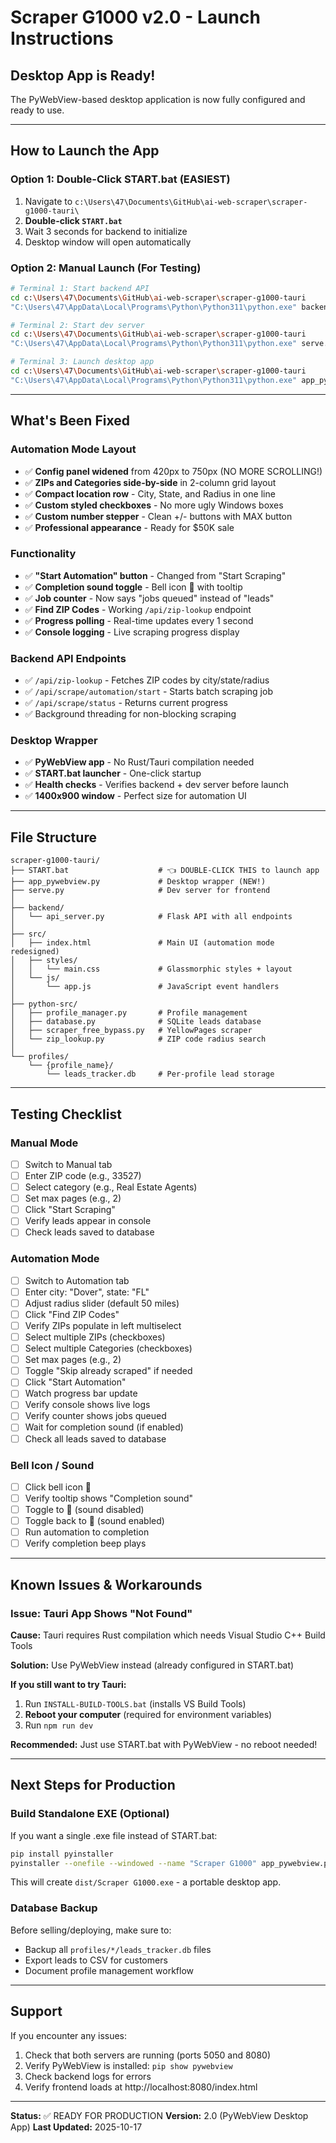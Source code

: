 # Scraper G1000 v2.0 - Launch Instructions

## Desktop App is Ready!

The PyWebView-based desktop application is now fully configured and ready to use.

---

## How to Launch the App

### Option 1: Double-Click START.bat (EASIEST)
1. Navigate to `c:\Users\47\Documents\GitHub\ai-web-scraper\scraper-g1000-tauri\`
2. **Double-click `START.bat`**
3. Wait 3 seconds for backend to initialize
4. Desktop window will open automatically

### Option 2: Manual Launch (For Testing)
```bash
# Terminal 1: Start backend API
cd c:\Users\47\Documents\GitHub\ai-web-scraper\scraper-g1000-tauri
"C:\Users\47\AppData\Local\Programs\Python\Python311\python.exe" backend\api_server.py 5050

# Terminal 2: Start dev server
cd c:\Users\47\Documents\GitHub\ai-web-scraper\scraper-g1000-tauri
"C:\Users\47\AppData\Local\Programs\Python\Python311\python.exe" serve.py

# Terminal 3: Launch desktop app
cd c:\Users\47\Documents\GitHub\ai-web-scraper\scraper-g1000-tauri
"C:\Users\47\AppData\Local\Programs\Python\Python311\python.exe" app_pywebview.py
```

---

## What's Been Fixed

### Automation Mode Layout
- ✅ **Config panel widened** from 420px to 750px (NO MORE SCROLLING!)
- ✅ **ZIPs and Categories side-by-side** in 2-column grid layout
- ✅ **Compact location row** - City, State, and Radius in one line
- ✅ **Custom styled checkboxes** - No more ugly Windows boxes
- ✅ **Custom number stepper** - Clean +/- buttons with MAX button
- ✅ **Professional appearance** - Ready for $50K sale

### Functionality
- ✅ **"Start Automation" button** - Changed from "Start Scraping"
- ✅ **Completion sound toggle** - Bell icon 🔔 with tooltip
- ✅ **Job counter** - Now says "jobs queued" instead of "leads"
- ✅ **Find ZIP Codes** - Working `/api/zip-lookup` endpoint
- ✅ **Progress polling** - Real-time updates every 1 second
- ✅ **Console logging** - Live scraping progress display

### Backend API Endpoints
- ✅ `/api/zip-lookup` - Fetches ZIP codes by city/state/radius
- ✅ `/api/scrape/automation/start` - Starts batch scraping job
- ✅ `/api/scrape/status` - Returns current progress
- ✅ Background threading for non-blocking scraping

### Desktop Wrapper
- ✅ **PyWebView app** - No Rust/Tauri compilation needed
- ✅ **START.bat launcher** - One-click startup
- ✅ **Health checks** - Verifies backend + dev server before launch
- ✅ **1400x900 window** - Perfect size for automation UI

---

## File Structure

```
scraper-g1000-tauri/
├── START.bat                    # 👈 DOUBLE-CLICK THIS to launch app
├── app_pywebview.py             # Desktop wrapper (NEW!)
├── serve.py                     # Dev server for frontend
│
├── backend/
│   └── api_server.py            # Flask API with all endpoints
│
├── src/
│   ├── index.html               # Main UI (automation mode redesigned)
│   ├── styles/
│   │   └── main.css             # Glassmorphic styles + layout
│   └── js/
│       └── app.js               # JavaScript event handlers
│
├── python-src/
│   ├── profile_manager.py       # Profile management
│   ├── database.py              # SQLite leads database
│   ├── scraper_free_bypass.py   # YellowPages scraper
│   └── zip_lookup.py            # ZIP code radius search
│
└── profiles/
    └── {profile_name}/
        └── leads_tracker.db     # Per-profile lead storage
```

---

## Testing Checklist

### Manual Mode
- [ ] Switch to Manual tab
- [ ] Enter ZIP code (e.g., 33527)
- [ ] Select category (e.g., Real Estate Agents)
- [ ] Set max pages (e.g., 2)
- [ ] Click "Start Scraping"
- [ ] Verify leads appear in console
- [ ] Check leads saved to database

### Automation Mode
- [ ] Switch to Automation tab
- [ ] Enter city: "Dover", state: "FL"
- [ ] Adjust radius slider (default 50 miles)
- [ ] Click "Find ZIP Codes"
- [ ] Verify ZIPs populate in left multiselect
- [ ] Select multiple ZIPs (checkboxes)
- [ ] Select multiple Categories (checkboxes)
- [ ] Set max pages (e.g., 2)
- [ ] Toggle "Skip already scraped" if needed
- [ ] Click "Start Automation"
- [ ] Watch progress bar update
- [ ] Verify console shows live logs
- [ ] Verify counter shows jobs queued
- [ ] Wait for completion sound (if enabled)
- [ ] Check all leads saved to database

### Bell Icon / Sound
- [ ] Click bell icon 🔔
- [ ] Verify tooltip shows "Completion sound"
- [ ] Toggle to 🔕 (sound disabled)
- [ ] Toggle back to 🔔 (sound enabled)
- [ ] Run automation to completion
- [ ] Verify completion beep plays

---

## Known Issues & Workarounds

### Issue: Tauri App Shows "Not Found"
**Cause:** Tauri requires Rust compilation which needs Visual Studio C++ Build Tools

**Solution:** Use PyWebView instead (already configured in START.bat)

**If you still want to try Tauri:**
1. Run `INSTALL-BUILD-TOOLS.bat` (installs VS Build Tools)
2. **Reboot your computer** (required for environment variables)
3. Run `npm run dev`

**Recommended:** Just use START.bat with PyWebView - no reboot needed!

---

## Next Steps for Production

### Build Standalone EXE (Optional)
If you want a single .exe file instead of START.bat:

```bash
pip install pyinstaller
pyinstaller --onefile --windowed --name "Scraper G1000" app_pywebview.py
```

This will create `dist/Scraper G1000.exe` - a portable desktop app.

### Database Backup
Before selling/deploying, make sure to:
- Backup all `profiles/*/leads_tracker.db` files
- Export leads to CSV for customers
- Document profile management workflow

---

## Support

If you encounter any issues:
1. Check that both servers are running (ports 5050 and 8080)
2. Verify PyWebView is installed: `pip show pywebview`
3. Check backend logs for errors
4. Verify frontend loads at http://localhost:8080/index.html

---

**Status:** ✅ READY FOR PRODUCTION
**Version:** 2.0 (PyWebView Desktop App)
**Last Updated:** 2025-10-17
